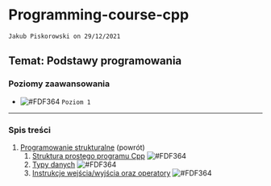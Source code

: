 # Programming-course-cpp

`Jakub Piskorowski on 29/12/2021`

## Temat: Podstawy programowania

### Poziomy zaawansowania

- ![#FDF364](https://via.placeholder.com/15/FDF364/000000?text=+) `Poziom 1`

---

### Spis treści

1. [Programowanie strukturalne](../README.md) (powrót)
   1. [Struktura prostego programu Cpp](1-1-1-struktura-prostego-programu-cpp/README.md) ![#FDF364](https://via.placeholder.com/15/FDF364/000000?text=+)
   2. [Typy danych](1-1-2-typy-danych/README.md) ![#FDF364](https://via.placeholder.com/15/FDF364/000000?text=+)
   3. [Instrukcje wejścia/wyjścia oraz operatory](1-1-3-instrukcje-wej-wyj-oraz-operatory/README.md) ![#FDF364](https://via.placeholder.com/15/FDF364/000000?text=+)
